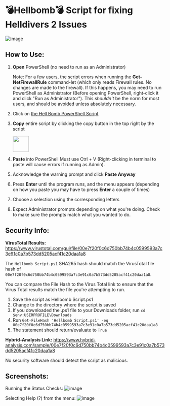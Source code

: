 # 💣Hellbomb💣 Script for fixing Helldivers 2 Issues

![image](https://github.com/helldivers2fixes/HellbombScript/assets/166264070/004ccb81-356a-4d89-80f5-63363060b561)

## How to Use:

 1. **Open** PowerShell (no need to run as an Administrator)

    Note: For a few users, the script errors when running the **Get-NetFirewallRule** command-let (which only reads Firewall rules. No changes are made to the firewall). If this happens, you may need to run PowerShell as Administrator (Before opening PowerShell, right-click it and click "Run as Administrator"). This _shouldn't_ be the norm for most users, and should be avoided unless absolutely necessary.
 3. Click on [the Hell Bomb PowerShell Script](https://github.com/helldivers2fixes/HellbombScript/blob/main/Hellbomb%20Script.ps1)
 4. **Copy** entire script by clicking the copy button in the top right by the script
    
       <img src = "https://github.com/helldivers2fixes/HellbombScript/assets/166264070/5a600b1c-64f6-4956-ba2f-f82c9a317f81" height=50>
       
 6. **Paste** into PowerShell Must use Ctrl + V (Right-clicking in terminal to paste will cause errors if running as Admin).
 7. Acknowledge the warning prompt and click **Paste Anyway**
 8. Press **Enter** until the program runs, and the menu appears (depending on how you paste you may have to press **Enter** a couple of times)
 9. Choose a selection using the corresponding letters
 10. Expect Administrator prompts depending on what you're doing. Check to make sure the prompts match what you wanted to do.

## Security Info:

**VirusTotal Results:** https://www.virustotal.com/gui/file/00e7f20f0c6d750bb74b4c0599593a7c3e91c0a7b573dd5205acf41c20daa1a8

The ``Hellbomb Script.ps1`` SHA265 hash should match the VirusTotal file hash of ``00e7f20f0c6d750bb74b4c0599593a7c3e91c0a7b573dd5205acf41c20daa1a8``.

You can compare the File Hash to the Virus Total link to ensure that the Virus Total results match the file you're attempting to run.

1. Save the script as Hellbomb Script.ps1
2. Change to the directory where the script is saved
3. If you downloaded the .ps1 file to your Downloads folder, run ``cd $env:USERPROFILE\Downloads``
4. Run ``Get-FileHash 'Hellbomb Script.ps1' -eq 00e7f20f0c6d750bb74b4c0599593a7c3e91c0a7b573dd5205acf41c20daa1a8``
5. The statement should return/evaluate to ``True``

**Hybrid-Analysis Link:** https://www.hybrid-analysis.com/sample/00e7f20f0c6d750bb74b4c0599593a7c3e91c0a7b573dd5205acf41c20daa1a8

No security software should detect the script as malicious.
## Screenshots:

Running the Status Checks:
![image](https://github.com/helldivers2fixes/HellbombScript/assets/166264070/6b922c41-39bc-41e4-b535-bfd81e6f47a4)


Selecting Help (?) from the menu:
![image](https://github.com/helldivers2fixes/HellbombScript/assets/166264070/02cacb2b-bc4a-4cd9-9447-949b40c1630a)


